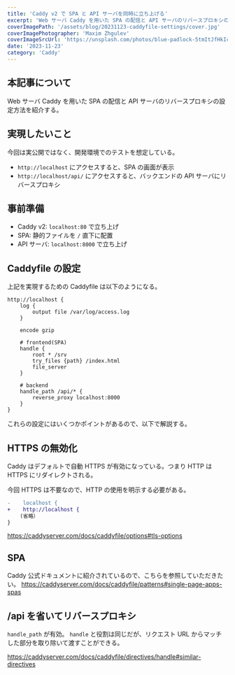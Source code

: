 ```yaml
---
title: 'Caddy v2 で SPA と API サーバを同時に立ち上げる'
excerpt: 'Web サーバ Caddy を用いた SPA の配信と API サーバのリバースプロキシの設定方法を紹介する。'
coverImagePath: '/assets/blog/20231123-caddyfile-settings/cover.jpg'
coverImagePhotographer: 'Maxim Zhgulev'
coverImageSrcUrl: 'https://unsplash.com/photos/blue-padlock-5tmItJfHkIc'
date: '2023-11-23'
category: 'Caddy'
---
```


## 本記事について

Web サーバ Caddy を用いた SPA の配信と API サーバのリバースプロキシの設定方法を紹介する。

## 実現したいこと

今回は実公開ではなく、開発環境でのテストを想定している。

- `http://localhost` にアクセスすると、SPA の画面が表示
- `http://localhost/api/` にアクセスすると、バックエンドの API サーバにリバースプロキシ

## 事前準備

- Caddy v2: `localhost:80` で立ち上げ
- SPA: 静的ファイルを `/` 直下に配置
- API サーバ: `localhost:8000` で立ち上げ

## Caddyfile の設定

上記を実現するための Caddyfile は以下のようになる。

```:Caddyfile
http://localhost {
	log {
		output file /var/log/access.log
	}

 	encode gzip

	# frontend(SPA)
	handle {
		root * /srv
		try_files {path} /index.html
		file_server
	}

	# backend
	handle_path /api/* {
		reverse_proxy localhost:8000
	}
}
```

これらの設定にはいくつかポイントがあるので、以下で解説する。

## HTTPS の無効化

Caddy はデフォルトで自動 HTTPS が有効になっている。つまり HTTP は HTTPS にリダイレクトされる。

今回 HTTPS は不要なので、HTTP の使用を明示する必要がある。

```diff js:Caddyfile
-    localhost {
+    http://localhost {
	(省略）
}
```

https://caddyserver.com/docs/caddyfile/options#tls-options

## SPA

Caddy 公式ドキュメントに紹介されているので、こちらを参照していただきたい。
https://caddyserver.com/docs/caddyfile/patterns#single-page-apps-spas

## /api を省いてリバースプロキシ

`handle_path` が有効。
`handle` と役割は同じだが、リクエスト URL からマッチした部分を取り除いて渡すことができる。

https://caddyserver.com/docs/caddyfile/directives/handle#similar-directives
